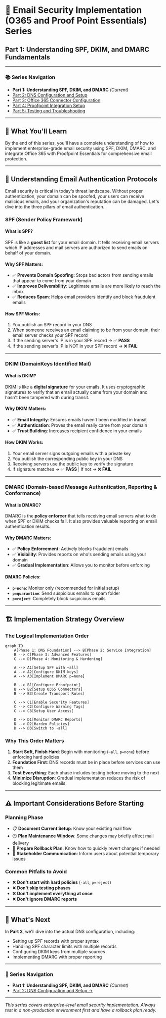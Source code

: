 # 📧 Email Security Implementation (O365 and Proof Point Essentials) Series
## Part 1: Understanding SPF, DKIM, and DMARC Fundamentals

---

### 📚 **Series Navigation**
- **Part 1: Understanding SPF, DKIM, and DMARC** *(Current)*
- [Part 2: DNS Configuration and Setup](email-o365-proofpoint-part2.md)
- [Part 3: Office 365 Connector Configuration](email-o365-proofpoint-part3.md)
- [Part 4: Proofpoint Integration Setup](email-o365-proofpoint-part4.md)
- [Part 5: Testing and Troubleshooting](email-o365-proofpoint-part5.md)

---

## 🎯 **What You'll Learn**

By the end of this series, you'll have a complete understanding of how to implement enterprise-grade email security using SPF, DKIM, DMARC, and integrate Office 365 with Proofpoint Essentials for comprehensive email protection.

---

## 🔐 **Understanding Email Authentication Protocols**

Email security is critical in today's threat landscape. Without proper authentication, your domain can be spoofed, your users can receive malicious emails, and your organization's reputation can be damaged. Let's dive into the three pillars of email authentication.

### **SPF (Sender Policy Framework)**

#### What is SPF?
SPF is like a **guest list** for your email domain. It tells receiving email servers which IP addresses and mail servers are authorized to send emails on behalf of your domain.

#### Why SPF Matters:
- ✅ **Prevents Domain Spoofing**: Stops bad actors from sending emails that appear to come from your domain
- ✅ **Improves Deliverability**: Legitimate emails are more likely to reach the inbox
- ✅ **Reduces Spam**: Helps email providers identify and block fraudulent emails

#### How SPF Works:
1. You publish an SPF record in your DNS
2. When someone receives an email claiming to be from your domain, their email server checks your SPF record
3. If the sending server's IP is in your SPF record → ✅ **PASS**
4. If the sending server's IP is NOT in your SPF record → ❌ **FAIL**

---

### **DKIM (DomainKeys Identified Mail)**

#### What is DKIM?
DKIM is like a **digital signature** for your emails. It uses cryptographic signatures to verify that an email actually came from your domain and hasn't been tampered with during transit.

#### Why DKIM Matters:
- ✅ **Email Integrity**: Ensures emails haven't been modified in transit
- ✅ **Authentication**: Proves the email really came from your domain
- ✅ **Trust Building**: Increases recipient confidence in your emails

#### How DKIM Works:
1. Your email server signs outgoing emails with a private key
2. You publish the corresponding public key in your DNS
3. Receiving servers use the public key to verify the signature
4. If signature matches → ✅ **PASS** | If not → ❌ **FAIL**

---

### **DMARC (Domain-based Message Authentication, Reporting & Conformance)**

#### What is DMARC?
DMARC is the **policy enforcer** that tells receiving email servers what to do when SPF or DKIM checks fail. It also provides valuable reporting on email authentication results.

#### Why DMARC Matters:
- ✅ **Policy Enforcement**: Actively blocks fraudulent emails
- ✅ **Visibility**: Provides reports on who's sending emails using your domain
- ✅ **Gradual Implementation**: Allows you to monitor before enforcing

#### DMARC Policies:
- **`p=none`**: Monitor only (recommended for initial setup)
- **`p=quarantine`**: Send suspicious emails to spam folder
- **`p=reject`**: Completely block suspicious emails

---

## 🏗️ **Implementation Strategy Overview**

### **The Logical Implementation Order**

```mermaid
graph TD
    A[Phase 1: DNS Foundation] --> B[Phase 2: Service Integration]
    B --> C[Phase 3: Advanced Features]
    C --> D[Phase 4: Monitoring & Hardening]
    
    A --> A1[Setup SPF with ~all]
    A --> A2[Configure DKIM keys]
    A --> A3[Implement DMARC p=none]
    
    B --> B1[Configure Proofpoint]
    B --> B2[Setup O365 Connectors]
    B --> B3[Create Transport Rules]
    
    C --> C1[Enable Security Features]
    C --> C2[Configure Warning Tags]
    C --> C3[Setup User Access]
    
    D --> D1[Monitor DMARC Reports]
    D --> D2[Harden Policies]
    D --> D3[Switch to -all]
```

### **Why This Order Matters**

1. **Start Soft, Finish Hard**: Begin with monitoring (`~all`, `p=none`) before enforcing hard policies
2. **Foundation First**: DNS records must be in place before services can use them
3. **Test Everything**: Each phase includes testing before moving to the next
4. **Minimize Disruption**: Gradual implementation reduces the risk of blocking legitimate emails

---

## ⚠️ **Important Considerations Before Starting**

### **Planning Phase**
- 📋 **Document Current Setup**: Know your existing mail flow
- 🕒 **Plan Maintenance Window**: Some changes may briefly affect mail delivery
- 🔄 **Prepare Rollback Plan**: Know how to quickly revert changes if needed
- 👥 **Stakeholder Communication**: Inform users about potential temporary issues

### **Common Pitfalls to Avoid**
- ❌ **Don't start with hard policies** (`-all`, `p=reject`)
- ❌ **Don't skip testing phases**
- ❌ **Don't implement everything at once**
- ❌ **Don't ignore DMARC reports**

---

## 🎯 **What's Next**

In **Part 2**, we'll dive into the actual DNS configuration, including:
- Setting up SPF records with proper syntax
- Handling SPF character limits with multiple records
- Configuring DKIM keys from multiple sources
- Implementing DMARC with proper reporting

---

### 📖 **Series Navigation**
- **Part 1: Understanding SPF, DKIM, and DMARC** *(Current)*
- [Part 2: DNS Configuration and Setup →](email-o365-proofpoint-part2.md)

---

*This series covers enterprise-level email security implementation. Always test in a non-production environment first and have a rollback plan ready.*